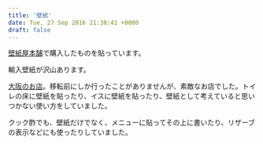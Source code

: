 ```yaml
---
title: '壁紙'
date: Tue, 27 Sep 2016 21:38:41 +0000
draft: false
---
```


[壁紙屋本舗](https://hb.afl.rakuten.co.jp/hgc/14c79cfd.0edc8c53.15b231e4.7ab7521c/?pc=http%3A%2F%2Fwww.rakuten.co.jp%2Fkabegamiyahonpo%2F&link_type=hybrid_url&ut=eyJwYWdlIjoic2hvcCIsInR5cGUiOiJoeWJyaWRfdXJsIiwiY29sIjoxLCJjYXQiOiIxIiwiYmFuIjoiNzE3IiwiYW1wIjpmYWxzZX0%3D)で購入したものを貼っています。

輸入壁紙が沢山あります。

[大阪のお店](https://walpa.jp/user_data/walpa-osaka.php)。移転前にしか行ったことがありませんが、素敵なお店でした。トイレの床に壁紙を貼ったり、イスに壁紙を貼ったり、壁紙として考えていると思いつかない使い方をしていました。

クック酢でも、壁紙だけでなく、メニューに貼ってその上に書いたり、リザーブの表示などにも使ったりしていました。 

